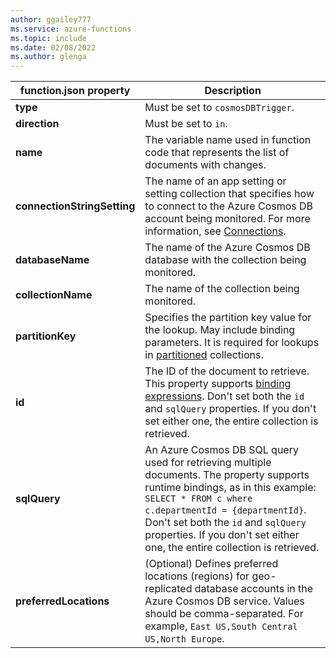 ```yaml
---
author: ggailey777
ms.service: azure-functions
ms.topic: include
ms.date: 02/08/2022
ms.author: glenga
---
```

|function.json property | Description|
|---------|----------------------|
|**type** | Must be set to `cosmosDBTrigger`. |
|**direction** | Must be set to `in`. |
|**name** | The variable name used in function code that represents the list of documents with changes. |
|**connectionStringSetting** | The name of an app setting or setting collection that specifies how to connect to the Azure Cosmos DB account being monitored. For more information, see [Connections](#connections).|
|**databaseName**  | The name of the Azure Cosmos DB database with the collection being monitored. |
|**collectionName** | The name of the collection being monitored. |
|**partitionKey**| Specifies the partition key value for the lookup. May include binding parameters. It is required for lookups in [partitioned](../articles/cosmos-db/partitioning-overview.md#logical-partitions) collections.|
|**id**    | The ID of the document to retrieve. This property supports [binding expressions](../articles/azure-functions/functions-bindings-expressions-patterns.md). Don't set both the `id` and `sqlQuery` properties. If you don't set either one, the entire collection is retrieved. |
|**sqlQuery**  | An Azure Cosmos DB SQL query used for retrieving multiple documents. The property supports runtime bindings, as in this example: `SELECT * FROM c where c.departmentId = {departmentId}`. Don't set both the `id` and `sqlQuery` properties. If you don't set either one, the entire collection is retrieved.|
|**preferredLocations**| (Optional) Defines preferred locations (regions) for geo-replicated database accounts in the Azure Cosmos DB service. Values should be comma-separated. For example, `East US,South Central US,North Europe`. |